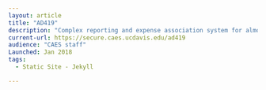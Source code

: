 ```yaml
---
layout: article
title: "AD419"
description: "Complex reporting and expense association system for almost $200 million in agricultural research grants and funds."
current-url: https://secure.caes.ucdavis.edu/ad419
audience: "CAES staff"
Launched: Jan 2018
tags: 
  - Static Site - Jekyll

---
```

